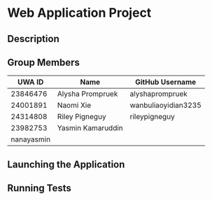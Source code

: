 # Web Application Project

## Description


## Group Members


| UWA ID   | Name               | GitHub Username          |
|----------|--------------------|--------------------------|
| 23846476 | Alysha Prompruek   | alyshaprompruek          |
| 24001891 | Naomi Xie          | wanbuliaoyidian3235      |
| 24314808 | Riley Pigneguy     | rileypigneguy            |
| 23982753 | Yasmin Kamaruddin  | 
nanayasmin               |



  


## Launching the Application


## Running Tests
 
